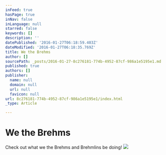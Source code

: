 ```yaml
---
inFeed: true
hasPage: true
inNav: false
inLanguage: null
starred: false
keywords: []
description: ''
datePublished: '2016-01-27T06:18:59.403Z'
dateModified: '2016-01-27T06:18:35.769Z'
title: We the Brehms
author: []
sourcePath: _posts/2016-01-27-8c276181-774b-4952-87cf-986a1e5195e1.md
published: true
authors: []
publisher:
  name: null
  domain: null
  url: null
  favicon: null
url: 8c276181-774b-4952-87cf-986a1e5195e1/index.html
_type: Article

---
```

# We the Brehms

Check out what we the Brehms and Brehmlins be doing!
![](https://the-grid-user-content.s3-us-west-2.amazonaws.com/7d2408db-8c57-4bcc-991b-c9f6758920b7.png)